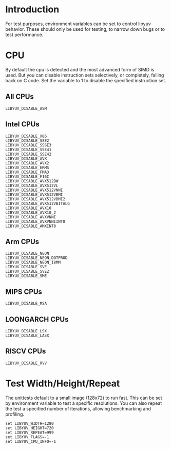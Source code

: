 # Introduction

For test purposes, environment variables can be set to control libyuv behavior.  These should only be used for testing, to narrow down bugs or to test performance.

# CPU

By default the cpu is detected and the most advanced form of SIMD is used.  But you can disable instruction sets selectively, or completely, falling back on C code.  Set the variable to 1 to disable the specified instruction set.

## All CPUs

    LIBYUV_DISABLE_ASM

## Intel CPUs

    LIBYUV_DISABLE_X86
    LIBYUV_DISABLE_SSE2
    LIBYUV_DISABLE_SSSE3
    LIBYUV_DISABLE_SSE41
    LIBYUV_DISABLE_SSE42
    LIBYUV_DISABLE_AVX
    LIBYUV_DISABLE_AVX2
    LIBYUV_DISABLE_ERMS
    LIBYUV_DISABLE_FMA3
    LIBYUV_DISABLE_F16C
    LIBYUV_DISABLE_AVX512BW
    LIBYUV_DISABLE_AVX512VL
    LIBYUV_DISABLE_AVX512VNNI
    LIBYUV_DISABLE_AVX512VBMI
    LIBYUV_DISABLE_AVX512VBMI2
    LIBYUV_DISABLE_AVX512VBITALG
    LIBYUV_DISABLE_AVX10
    LIBYUV_DISABLE_AVX10_2
    LIBYUV_DISABLE_AVXVNNI
    LIBYUV_DISABLE_AVXVNNIINT8
    LIBYUV_DISABLE_AMXINT8

## Arm CPUs

    LIBYUV_DISABLE_NEON
    LIBYUV_DISABLE_NEON_DOTPROD
    LIBYUV_DISABLE_NEON_I8MM
    LIBYUV_DISABLE_SVE
    LIBYUV_DISABLE_SVE2
    LIBYUV_DISABLE_SME

## MIPS CPUs

    LIBYUV_DISABLE_MSA

## LOONGARCH CPUs

    LIBYUV_DISABLE_LSX
    LIBYUV_DISABLE_LASX

## RISCV CPUs

    LIBYUV_DISABLE_RVV

# Test Width/Height/Repeat

The unittests default to a small image (128x72) to run fast.  This can be set by environment variable to test a specific resolutions.
You can also repeat the test a specified number of iterations, allowing benchmarking and profiling.

    set LIBYUV_WIDTH=1280
    set LIBYUV_HEIGHT=720
    set LIBYUV_REPEAT=999
    set LIBYUV_FLAGS=-1
    set LIBYUV_CPU_INFO=-1
